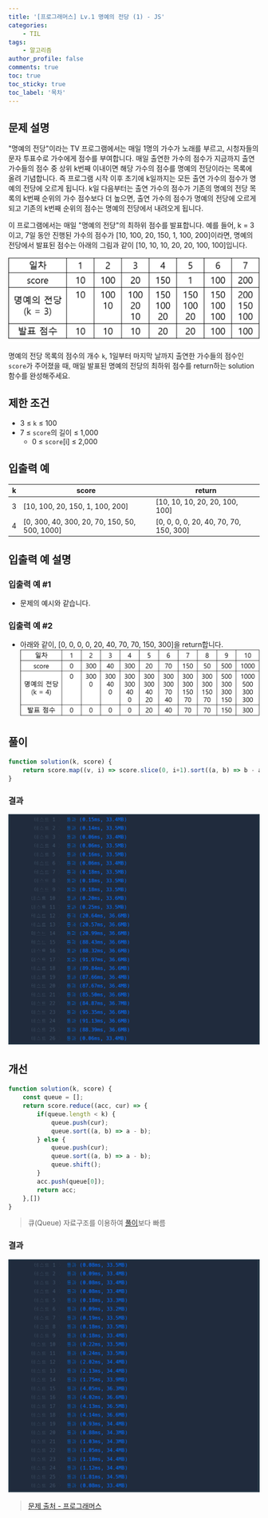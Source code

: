 ```yaml
---
title: '[프로그래머스] Lv.1 명예의 전당 (1) - JS'
categories:
    - TIL
tags:
    - 알고리즘
author_profile: false
comments: true
toc: true
toc_sticky: true
toc_label: '목차'
---
```


## 문제 설명
"명예의 전당"이라는 TV 프로그램에서는 매일 1명의 가수가 노래를 부르고, 시청자들의 문자 투표수로 가수에게 점수를 부여합니다. 매일 출연한 가수의 점수가 지금까지 출연 가수들의 점수 중 상위 k번째 이내이면 해당 가수의 점수를 명예의 전당이라는 목록에 올려 기념합니다. 즉 프로그램 시작 이후 초기에 k일까지는 모든 출연 가수의 점수가 명예의 전당에 오르게 됩니다. k일 다음부터는 출연 가수의 점수가 기존의 명예의 전당 목록의 k번째 순위의 가수 점수보다 더 높으면, 출연 가수의 점수가 명예의 전당에 오르게 되고 기존의 k번째 순위의 점수는 명예의 전당에서 내려오게 됩니다.

이 프로그램에서는 매일 "명예의 전당"의 최하위 점수를 발표합니다. 예를 들어, k = 3이고, 7일 동안 진행된 가수의 점수가 [10, 100, 20, 150, 1, 100, 200]이라면, 명예의 전당에서 발표된 점수는 아래의 그림과 같이 [10, 10, 10, 20, 20, 100, 100]입니다.

![description](/assets/images/2023/09-02/algorithm-49-description.png)

명예의 전당 목록의 점수의 개수 `k`, 1일부터 마지막 날까지 출연한 가수들의 점수인 `score`가 주어졌을 때, 매일 발표된 명예의 전당의 최하위 점수를 return하는 solution 함수를 완성해주세요.

## 제한 조건
* 3 ≤ `k` ≤ 100
* 7 ≤ `score`의 길이 ≤ 1,000
    * 0 ≤ `score`[i] ≤ 2,000

## 입출력 예

| k | score                                         | return                                 |
|---|-----------------------------------------------|----------------------------------------|
| 3 | [10, 100, 20, 150, 1, 100, 200]               | [10, 10, 10, 20, 20, 100, 100]         |
| 4 | [0, 300, 40, 300, 20, 70, 150, 50, 500, 1000] | [0, 0, 0, 0, 20, 40, 70, 70, 150, 300] |

## 입출력 예 설명
### 입출력 예 #1
* 문제의 예시와 같습니다.

### 입출력 예 #2
* 아래와 같이, [0, 0, 0, 0, 20, 40, 70, 70, 150, 300]을 return합니다.
![description2](/assets/images/2023/09-02/algorithm-49-description2.png)

## 풀이
```javascript
function solution(k, score) {
    return score.map((v, i) => score.slice(0, i+1).sort((a, b) => b - a)[i >= k ? k-1 : i]);
}
```

### 결과
![result](/assets/images/2023/09-02/algorithm-49-result.png)

## 개선
```javascript
function solution(k, score) {
    const queue = [];
    return score.reduce((acc, cur) => {
        if(queue.length < k) {
            queue.push(cur);
            queue.sort((a, b) => a - b);
        } else {
            queue.push(cur);
            queue.sort((a, b) => a - b);
            queue.shift();
        }
        acc.push(queue[0]);
        return acc;
    },[])
}
```
> 큐(Queue) 자료구조를 이용하여 [풀이](#풀이)보다 빠름

### 결과
![result](/assets/images/2023/09-02/algorithm-49-result2.png)

>[문제 출처 - 프로그래머스](https://school.programmers.co.kr/learn/courses/30/lessons/138477)